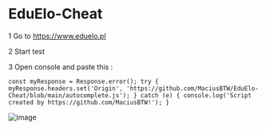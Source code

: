 # EduElo-Cheat

1 Go to https://www.eduelo.pl


2 Start test


3 Open console and paste this :
                             
    const myResponse = Response.error(); try { myResponse.headers.set('Origin', 'https://github.com/MaciusBTW/EduElo-Cheat/blob/main/autocomplete.js'); } catch (e) { console.log('Script created by https://github.com/MaciusBTW!'); }






![image](https://user-images.githubusercontent.com/83064216/116366217-5a1c3400-a806-11eb-9384-8b9007de23f8.png)
